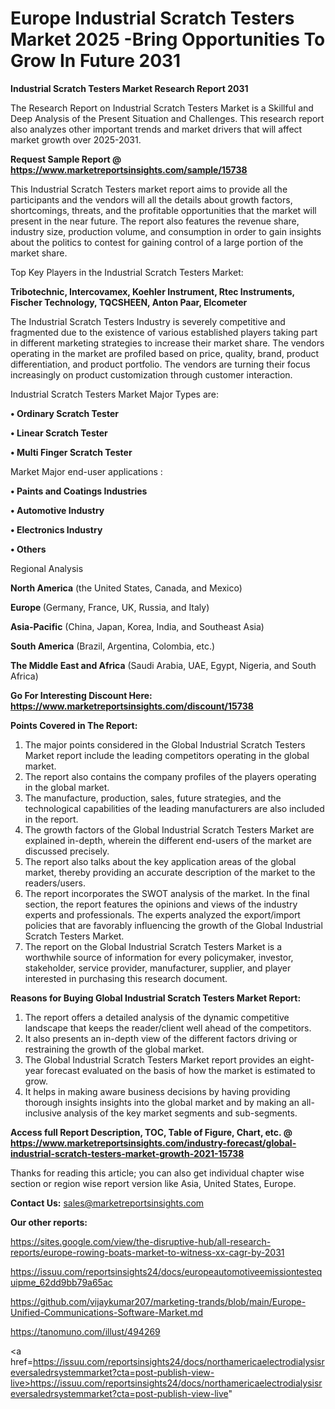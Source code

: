 # Europe Industrial Scratch Testers Market 2025 -Bring Opportunities To Grow In Future 2031

<strong>Industrial Scratch Testers Market Research Report 2031</strong>

The Research Report on Industrial Scratch Testers Market is a Skillful and Deep Analysis of the Present Situation and Challenges. This research report also analyzes other important trends and market drivers that will affect market growth over 2025-2031.

<strong>Request Sample Report @ <a href=https://www.marketreportsinsights.com/sample/15738>https://www.marketreportsinsights.com/sample/15738</a></strong>

This Industrial Scratch Testers market report aims to provide all the participants and the vendors will all the details about growth factors, shortcomings, threats, and the profitable opportunities that the market will present in the near future. The report also features the revenue share, industry size, production volume, and consumption in order to gain insights about the politics to contest for gaining control of a large portion of the market share.

Top Key Players in the Industrial Scratch Testers Market:

<strong>Tribotechnic, Intercovamex, Koehler Instrument, Rtec Instruments, Fischer Technology, TQCSHEEN, Anton Paar, Elcometer</strong>

The Industrial Scratch Testers Industry is severely competitive and fragmented due to the existence of various established players taking part in different marketing strategies to increase their market share. The vendors operating in the market are profiled based on price, quality, brand, product differentiation, and product portfolio. The vendors are turning their focus increasingly on product customization through customer interaction.

Industrial Scratch Testers Market Major Types are:

<strong>• Ordinary Scratch Tester

• Linear Scratch Tester

• Multi Finger Scratch Tester</strong>

Market Major end-user applications :

<strong>• Paints and Coatings Industries

• Automotive Industry

• Electronics Industry

• Others</strong>

Regional Analysis

</u><strong><b>North America</b></strong> (the United States, Canada, and Mexico)

<strong><b>Europe </b></strong>(Germany, France, UK, Russia, and Italy)

<strong><b>Asia-Pacific</b></strong> (China, Japan, Korea, India, and Southeast Asia)

<strong><b>South America</b></strong> (Brazil, Argentina, Colombia, etc.)

<strong><b>The Middle East and Africa</b></strong> (Saudi Arabia, UAE, Egypt, Nigeria, and South Africa)

<strong>Go For Interesting Discount Here: <a href=https://www.marketreportsinsights.com/discount/15738>https://www.marketreportsinsights.com/discount/15738</a></strong>

<strong>Points Covered in The Report:</strong>
<ol>
  <li>The major points considered in the Global Industrial Scratch Testers Market report include the leading competitors operating in the global market.</li>
  <li>The report also contains the company profiles of the players operating in the global market.</li>
  <li>The manufacture, production, sales, future strategies, and the technological capabilities of the leading manufacturers are also included in the report.</li>
  <li>The growth factors of the Global Industrial Scratch Testers Market are explained in-depth, wherein the different end-users of the market are discussed precisely.</li>
  <li>The report also talks about the key application areas of the global market, thereby providing an accurate description of the market to the readers/users.</li>
  <li>The report incorporates the SWOT analysis of the market. In the final section, the report features the opinions and views of the industry experts and professionals. The experts analyzed the export/import policies that are favorably influencing the growth of the Global Industrial Scratch Testers Market.</li>
  <li>The report on the Global Industrial Scratch Testers Market is a worthwhile source of information for every policymaker, investor, stakeholder, service provider, manufacturer, supplier, and player interested in purchasing this research document.</li>
</ol>
<strong>Reasons for Buying Global Industrial Scratch Testers Market Report:</strong>

<ol>
  <li>The report offers a detailed analysis of the dynamic competitive landscape that keeps the reader/client well ahead of the competitors.</li>
  <li>It also presents an in-depth view of the different factors driving or restraining the growth of the global market.</li>
  <li>The Global Industrial Scratch Testers Market report provides an eight-year forecast evaluated on the basis of how the market is estimated to grow.</li>
  <li>It helps in making aware business decisions by having providing thorough insights insights into the global market and by making an all-inclusive analysis of the key market segments and sub-segments.</li>
</ol>
<strong>Access full Report Description, TOC, Table of Figure, Chart, etc. @ <a href=https://www.marketreportsinsights.com/industry-forecast/global-industrial-scratch-testers-market-growth-2021-15738>https://www.marketreportsinsights.com/industry-forecast/global-industrial-scratch-testers-market-growth-2021-15738</a></strong>


Thanks for reading this article; you can also get individual chapter wise section or region wise report version like Asia, United States, Europe.

<strong>Contact Us:</strong>
sales@marketreportsinsights.com

<strong>Our other reports:</strong>

<a href=https://sites.google.com/view/the-disruptive-hub/all-research-reports/europe-rowing-boats-market-to-witness-xx-cagr-by-2031>https://sites.google.com/view/the-disruptive-hub/all-research-reports/europe-rowing-boats-market-to-witness-xx-cagr-by-2031</a>

<a href=https://issuu.com/reportsinsights24/docs/europeautomotiveemissiontestequipme_62dd9bb79a65ac>https://issuu.com/reportsinsights24/docs/europeautomotiveemissiontestequipme_62dd9bb79a65ac</a>

<a href=https://github.com/vijaykumar207/marketing-trands/blob/main/Europe-Unified-Communications-Software-Market.md>https://github.com/vijaykumar207/marketing-trands/blob/main/Europe-Unified-Communications-Software-Market.md</a>

<a href=https://tanomuno.com/illust/494269>https://tanomuno.com/illust/494269</a>

<a href=https://issuu.com/reportsinsights24/docs/northamericaelectrodialysisreversaledrsystemmarket?cta=post-publish-view-live>https://issuu.com/reportsinsights24/docs/northamericaelectrodialysisreversaledrsystemmarket?cta=post-publish-view-live</a>"
